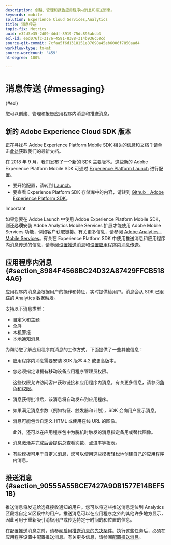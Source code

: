 ```yaml
---
description: 创建、管理和报告应用程序内消息和推送消息。
keywords: mobile
solution: Experience Cloud Services,Analytics
title: 消息传送
topic-fix: Metrics
uuid: e32d3e35-2d09-4ddf-8919-75dc895abcb3
exl-id: e6d076fc-3176-4591-8388-314b936c58cd
source-git-commit: 7cfaa5f6d1318151e87698a45eb6006f7850aad4
workflow-type: tm+mt
source-wordcount: '459'
ht-degree: 100%

---
```


# 消息传送 {#messaging}

{#eol}

您可以创建、管理和报告应用程序内消息和推送消息。

## 新的 Adobe Experience Cloud SDK 版本

正在寻找与 Adobe Experience Platform Mobile SDK 相关的信息和文档？请单击[此处](https://aep-sdks.gitbook.io/docs/)获取我们的最新文档。

在 2018 年 9 月，我们发布了一个新的 SDK 主要版本。这些新的 Adobe Experience Platform Mobile SDK 可通过 [Experience Platform Launch](https://www.adobe.com/cn/experience-platform/launch.html) 进行配置。

* 要开始配置，请转到 [Launch](https://launch.adobe.com/)。
* 要查看 Experience Platform SDK 存储库中的内容，请转到 [Github：Adobe Experience Platform SDK](https://github.com/Adobe-Marketing-Cloud/acp-sdks)。

>[!IMPORTANT]
>
> 如果您要在 Adobe Launch 中使用 Adobe Experience Platform Mobile SDK，则还&#x200B;**必须**&#x200B;安装 Adobe Analytics Mobile Services 扩展才能使用 Adobe Mobile Services 功能，例如客户获取链接。有关更多信息，请参阅 [Adobe Analytics - Mobile Services](https://aep-sdks.gitbook.io/docs/using-mobile-extensions/adobe-analytics-mobile-services)。有关在 Experience Platform SDK 中使用推送消息和应用程序内消息传送的信息，请参阅[设置推送消息](https://aep-sdks.gitbook.io/docs/using-mobile-extensions/adobe-analytics-mobile-services#set-up-push-messaging)和[设置应用程序内消息传送](https://aep-sdks.gitbook.io/docs/using-mobile-extensions/adobe-analytics-mobile-services#set-up-in-app-messaging)。

## 应用程序内消息 {#section_8984F4568BC24D32A87429FFCB5184A6}

应用程序内消息会根据用户的操作和特征，实时提供给用户。消息会从 SDK 已跟踪的 Analytics 数据触发。

支持以下消息类型：

* 自定义和主题
* 全屏
* 本机警报
* 本地通知消息

为帮助您了解应用程序内消息的工作方式，下面提供了一些其他信息：

* 应用程序内消息需要安装 SDK 版本 4.2 或更高版本。
* 您必须指定谁拥有移动设备应用程序管理员权限。

   这些权限允许访问客户获取链接和应用程序内消息。有关更多信息，请参阅[角色和权限](/help/using/gs/c-mob-roles-and-permissions.md)。
* 消息获得批准后，该消息将自动发布到应用程序。
* 如果满足消息参数（例如特征、触发器和计划），SDK 会向用户显示消息。
* 消息可能包含自定义 HTML 或使用在线 URL 的图像。

   此外，还可以在应用程序包中为脱机时触发的消息指定备用或替代图像。
* 消息激活并完成后会提供总查看次数、点进率等报表。
* 有些模板可用于自定义消息，您可以使用这些模板轻松地创建自己的应用程序内消息。

## 推送消息 {#section_90555A55BCE7427A90B1577E14BEF51B}

推送消息将发送给选择接收通知的用户。您可以将这些推送消息定位到 Analytics 区段或自定义区段中的用户。推送消息可以在应用程序之外的其他许多地方显示，因此可用于重新吸引消极用户或传达特定于时间的和位置的信息。

在配置推送消息之前，请参阅[启用推送消息的先决条件](/help/using/c-manage-app-settings/c-mob-confg-app/configure-push-messaging/prerequisites-push-messaging.md)。执行这些任务后，必须在应用程序设置中配置推送消息。有关更多信息，请参阅[配置推送消息](/help/using/c-manage-app-settings/c-mob-confg-app/configure-push-messaging/configure-push-messaging.md)。
